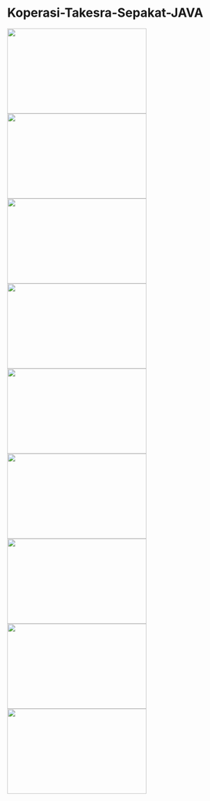 # Koperasi-Takesra-Sepakat-JAVA

<a href="https://3.bp.blogspot.com/-tCgaY_JywAo/XUbM9Ojx_PI/AAAAAAAAA6s/h0YazC6-o2YktqCcFyiPZLMrkfOdaJDJwCLcBGAs/s1600/1.png" imageanchor="1" ><img border="0" src="https://3.bp.blogspot.com/-tCgaY_JywAo/XUbM9Ojx_PI/AAAAAAAAA6s/h0YazC6-o2YktqCcFyiPZLMrkfOdaJDJwCLcBGAs/s320/1.png" width="320" height="195" data-original-width="1366" data-original-height="831" /></a><a href="https://3.bp.blogspot.com/-6iwk6Uv3jHQ/XUbM9NDi5DI/AAAAAAAAA6o/b84IP1Fs4_IlvHYWjD3zAZvaO5AZdYGkQCLcBGAs/s1600/2.png" imageanchor="1" ><img border="0" src="https://3.bp.blogspot.com/-6iwk6Uv3jHQ/XUbM9NDi5DI/AAAAAAAAA6o/b84IP1Fs4_IlvHYWjD3zAZvaO5AZdYGkQCLcBGAs/s320/2.png" width="320" height="195" data-original-width="1366" data-original-height="831" /></a><a href="https://2.bp.blogspot.com/-E3YtQYPfADk/XUbM9fdKdVI/AAAAAAAAA6w/B6nXLFzI-EEyaTCWScgHtAm12HR6bGxIwCLcBGAs/s1600/3.png" imageanchor="1" ><img border="0" src="https://2.bp.blogspot.com/-E3YtQYPfADk/XUbM9fdKdVI/AAAAAAAAA6w/B6nXLFzI-EEyaTCWScgHtAm12HR6bGxIwCLcBGAs/s320/3.png" width="320" height="195" data-original-width="1366" data-original-height="831" /></a><a href="https://1.bp.blogspot.com/-eVdjo2m4zZI/XUbM-c8qpEI/AAAAAAAAA64/QevqB4mJib4xg3aegY8r_a9DCEuIyUkigCLcBGAs/s1600/4.png" imageanchor="1" ><img border="0" src="https://1.bp.blogspot.com/-eVdjo2m4zZI/XUbM-c8qpEI/AAAAAAAAA64/QevqB4mJib4xg3aegY8r_a9DCEuIyUkigCLcBGAs/s320/4.png" width="320" height="195" data-original-width="1366" data-original-height="831" /></a><a href="https://3.bp.blogspot.com/-sXSI5QxggGg/XUbM-knQtPI/AAAAAAAAA68/mpP67L9bGJcGn4duy2CJseGtaBLpka2pwCLcBGAs/s1600/5.png" imageanchor="1" ><img border="0" src="https://3.bp.blogspot.com/-sXSI5QxggGg/XUbM-knQtPI/AAAAAAAAA68/mpP67L9bGJcGn4duy2CJseGtaBLpka2pwCLcBGAs/s320/5.png" width="320" height="195" data-original-width="1366" data-original-height="831" /></a><a href="https://1.bp.blogspot.com/-IpNyFvJdIyw/XUbM-0Zi0TI/AAAAAAAAA7A/XK8jUxe2aTsWQHjFGIem0c5--C_VXqTUgCLcBGAs/s1600/6.png" imageanchor="1" ><img border="0" src="https://1.bp.blogspot.com/-IpNyFvJdIyw/XUbM-0Zi0TI/AAAAAAAAA7A/XK8jUxe2aTsWQHjFGIem0c5--C_VXqTUgCLcBGAs/s320/6.png" width="320" height="195" data-original-width="1366" data-original-height="831" /></a><a href="https://4.bp.blogspot.com/-H21V_b2tQBg/XUbM_7igBRI/AAAAAAAAA7E/1pKcCbqlvpEz9nG7qv4JWUuyAzDuidH3ACLcBGAs/s1600/7.png" imageanchor="1" ><img border="0" src="https://4.bp.blogspot.com/-H21V_b2tQBg/XUbM_7igBRI/AAAAAAAAA7E/1pKcCbqlvpEz9nG7qv4JWUuyAzDuidH3ACLcBGAs/s320/7.png" width="320" height="195" data-original-width="1366" data-original-height="831" /></a><a href="https://4.bp.blogspot.com/-MQzPKDYLXmQ/XUbNAYrbI6I/AAAAAAAAA7M/UNlOTedMqKA0cGp3xWZSBD-Cnk2OHDgrgCLcBGAs/s1600/8.png" imageanchor="1" ><img border="0" src="https://4.bp.blogspot.com/-MQzPKDYLXmQ/XUbNAYrbI6I/AAAAAAAAA7M/UNlOTedMqKA0cGp3xWZSBD-Cnk2OHDgrgCLcBGAs/s320/8.png" width="320" height="195" data-original-width="1366" data-original-height="831" /></a><a href="https://4.bp.blogspot.com/-4xb9kkUdnnk/XUbNA4zEVoI/AAAAAAAAA7Q/PDqhoSs3gJE36oj8_z8ouE_0JzHnWsIfACLcBGAs/s1600/9.png" imageanchor="1" ><img border="0" src="https://4.bp.blogspot.com/-4xb9kkUdnnk/XUbNA4zEVoI/AAAAAAAAA7Q/PDqhoSs3gJE36oj8_z8ouE_0JzHnWsIfACLcBGAs/s320/9.png" width="320" height="195" data-original-width="1366" data-original-height="831" /></a>

